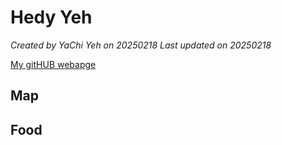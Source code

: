 # Hedy Yeh

*Created by YaChi Yeh on 20250218 Last updated on 20250218*

[My gitHUB webapge](512717005_YaChi) 


## Map




## Food

